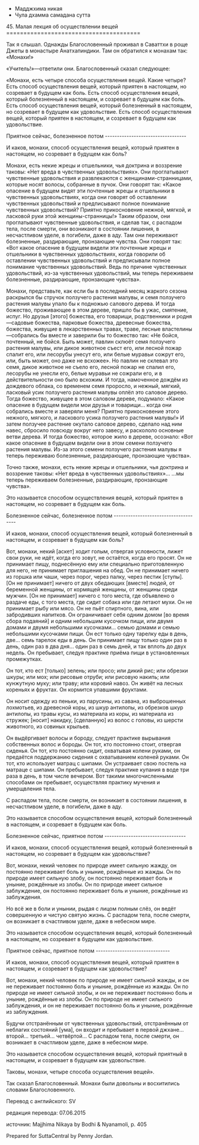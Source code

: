 









* Мадджхима никая
* Чула дхамма самадана сутта


45\. Малая лекция об осуществлении вещей
\=\=\=\=\=\=\=\=\=\=\=\=\=\=\=\=\=\=\=\=\=\=\=\=\=\=\=\=\=\=\=\=\=\=\=\=\=\=\=



Так я слышал\. Однажды Благословенный проживал в Саваттхи в роще Джеты в монастыре Анатхапиндики\. Там он обратился к монахам так: «Монахи\!»


«Учитель\!»—ответили они\. Благословенный сказал следующее:


«Монахи, есть четыре способа осуществления вещей\. Какие четыре? Есть способ осуществления вещей, который приятен в настоящем, но созревает в будущем как боль\. Есть способ осуществления вещей, который болезненный в настоящем, и созревает в будущем как боль\. Есть способ осуществления вещей, который болезненный в настоящем, но созревает в будущем как удовольствие\. Есть способ осуществления вещей, который приятен в настоящем, и созревает в будущем как удовольствие\.


Приятное сейчас, болезненное потом
\-\-\-\-\-\-\-\-\-\-\-\-\-\-\-\-\-\-\-\-\-\-\-\-\-\-\-\-\-\-\-\-\-\-


И каков, монахи, способ осуществления вещей, который приятен в настоящем, но созревает в будущем как боль?


Монахи, есть некие жрецы и отшельники, чья доктрина и воззрение таковы: «Нет вреда в чувственных удовольствиях»\. Они проглатывают чувственные удовольствия и развлекаются с женщинами\-странницами, которые носят волосы, собранные в пучок\. Они говорят так: «Какое опасение в будущем видят эти почтенные жрецы и отшельники в чувственных удовольствиях, когда они говорят об оставлении чувственных удовольствий и предписывают полное понимание чувственных удовольствий? Приятно прикосновение нежной, мягкой, и ласковой руки этой женщины\-странницы\!» Таким образом, они проглатывают чувственные удовольствия, и сделав так, с распадом тела, после смерти, они возникают в состоянии лишения, в несчастливом уделе, в погибели, даже в аду\. Там они переживают болезненные, раздирающие, пронзающие чувства\. Они говорят так: «Вот какое опасение в будущем видели эти почтенные жрецы и отшельники в чувственных удовольствиях, когда говорили об оставлении чувственных удовольствий и предписывали полное понимание чувственных удовольствий\. Ведь по причине чувственных удовольствий, из\-за чувственных удовольствий, мы теперь переживаем болезненные, раздирающие, пронзающие чувства»\.


Монахи, представьте, как если бы в последний месяц жаркого сезона раскрылся бы стручок ползучего растения малувы, и семя ползучего растения малувы упало бы к подножью салового дерева\. И тогда божество, проживающее в этом дереве, пришло бы в ужас, смятение, испуг\. Но друзья \[этого\] божества, его товарищи, родственники и родня—садовые божества, парковые божества, древесные божества, божества, живущие в лекарственных травах, траве, лесные властелины—собрались бы вместе и заверили бы то божество так: «Не бойся, почтенный, не бойся\. Быть может, павлин склюёт семя ползучего растения малувы, или дикое животное съест его, или лесной пожар спалит его, или лесорубы унесут его, или белые муравьи сожрут его, или, быть может, оно даже не всхожее»\. Но павлин не склевал это семя, дикое животное не съело его, лесной пожар не спалил его, лесорубы не унесли его, белые муравьи не сожрали его, и в действительности оно было всхожим\. И тогда, намоченное дождём из дождевого облака, со временем семя проросло, и нежный, мягкий, ласковый усик ползучего растения малувы оплёл это саловое дерево\. Тогда божество, живущее в этом саловом дереве, подумало: «Какое опасение в будущем видели мои друзья и товарищи… когда они собрались вместе и заверяли меня? Приятно прикосновение этого нежного, мягкого, и ласкового усика ползучего растения малувы\!» И затем ползучее растение окутало саловое дерево, сделало над ним навес, сбросило повсюду вокруг него завесу, и раскололо основные ветви дерева\. И тогда божество, которое жило в дереве, осознало: «Вот какое опасение в будущем видели они в этом семени ползучего растения малувы\. Из\-за этого семени ползучего растения малувы я теперь переживаю болезненные, раздирающие, пронзающие чувства»\.


Точно также, монахи, есть некие жрецы и отшельники, чья доктрина и воззрение таковы: «Нет вреда в чувственных удовольствиях»… …мы теперь переживаем болезненные, раздирающие, пронзающие чувства»\.


Это называется способом осуществления вещей, который приятен в настоящем, но созревает в будущем как боль\.


Болезненное сейчас, болезненное потом
\-\-\-\-\-\-\-\-\-\-\-\-\-\-\-\-\-\-\-\-\-\-\-\-\-\-\-\-\-\-\-\-\-\-\-\-\-


И каков, монахи, способ осуществления вещей, который болезненный в настоящем, и созревает в будущем как боль?


Вот, монахи, некий \[аскет\] ходит голым, отвергая условности, лижет свои руки, не идёт, когда его зовут, не остаётся, когда его просят\. Он не принимает пищу, поднесённую ему или специально приготовленную для него, не принимает приглашения на обед\. Он не принимает ничего из горшка или чаши, через порог, через палку, через пестик \[ступы\]\. \[Он не принимает\] ничего от двух обедающих \[вместе\] людей, от беременной женщины, от кормящей женщины, от женщины среди мужчин\. \[Он не принимает\] ничего с того места, где объявлено о раздаче еды, с того места, где сидит собака или где летают мухи\. Он не принимает рыбу или мясо\. Он не пьёт спиртного, вина, или забродивших напитков\. Он ограничивает себя одним домом \[во время сбора подаяний\] и одним небольшим кусочком пищи, или двумя домами и двумя небольшими кусочками… семью домами и семью небольшими кусочками пищи\. Он ест только одну тарелку еды в день, две… семь тарелок еды в день\. Он принимает пищу только один раз в день, один раз в два дня… один раз в семь дней, и так вплоть до двух недель\. Он пребывает, следуя практике приёма пищи в установленных промежутках\.


Он тот, кто ест \[только\] зелень; или просо; или дикий рис; или обрезки шкуры; или мох; или рисовые отруби; или рисовую накипь; или кунжутную муку; или траву; или коровий навоз\. Он живёт на лесных кореньях и фруктах\. Он кормится упавшими фруктами\.


Он носит одежду из пеньки, из парусины, из савана, из выброшенных лохмотьев, из древесной коры, из шкур антилопы, из обрезков шкур антилопы, из травы кусы, из материала из коры, из материала из стружек; \[носит\] накидку, \[сделанную\] из волос с головы, из шерсти животного, из совиных крыльев\.


Он выдёргивает волосы и бороду, следует практике вырывания собственных волос и бороды\. Он тот, кто постоянно стоит, отвергая сиденья\. Он тот, кто постоянно сидит, охватывая колени руками, он предаётся поддержанию сидения с охватыванием коленей руками\. Он тот, кто использует матрац с шипами\. Он устраивает свою постель на матраце с шипами\. Он пребывает, следуя практике купания в воде три раза в день, в том числе вечером\. Вот такими многочисленными способами он пребывает, осуществляя практику мучения и умерщвления тела\.


С распадом тела, после смерти, он возникает в состоянии лишения, в несчастливом уделе, в погибели, даже в аду\.


Это называется способом осуществления вещей, который болезненный в настоящем, и созревает в будущем как боль\.


Болезненное сейчас, приятное потом
\-\-\-\-\-\-\-\-\-\-\-\-\-\-\-\-\-\-\-\-\-\-\-\-\-\-\-\-\-\-\-\-\-\-


И каков, монахи, способ осуществления вещей, который болезненный в настоящем, но созревает в будущем как удовольствие?


Вот, монахи, некий человек по природе имеет сильную жажду, он постоянно переживает боль и уныние, рождённые из жажды\. Он по природе имеет сильную злобу, он постоянно переживает боль и уныние, рождённые из злобы\. Он по природе имеет сильное заблуждение, он постоянно переживает боль и уныние, рождённые из заблуждения\.


Но всё же в боли и унынии, рыдая с лицом полным слёз, он ведёт совершенную и чистую святую жизнь\. С распадом тела, после смерти, он возникает в счастливом уделе, даже в небесном мире\.


Это называется способом осуществления вещей, который болезненный в настоящем, но созревает в будущем как удовольствие\.


Приятное сейчас, приятное потом
\-\-\-\-\-\-\-\-\-\-\-\-\-\-\-\-\-\-\-\-\-\-\-\-\-\-\-\-\-\-\-


И каков, монахи, способ осуществления вещей, который приятен в настоящем, и созревает в будущем как удовольствие?


Вот, монахи, некий человек по природе не имеет сильной жажды, и он не переживает постоянно боль и уныние, рождённые из жажды\. Он по природе не имеет сильной злобы, и он не переживает постоянно боль и уныние, рождённые из злобы\. Он по природе не имеет сильного заблуждения, и он не переживает постоянно боль и уныние, рождённые из заблуждения\.


Будучи отстранённым от чувственных удовольствий, отстранённым от неблагих состояний \[ума\], он входит и пребывает в первой джхане… второй… третьей… четвёртой… С распадом тела, после смерти, он возникает в счастливом уделе, даже в небесном мире\.


Это называется способом осуществления вещей, который приятный в настоящем, и созревает в будущем как удовольствие\.


Таковы, монахи, четыре способа осуществления вещей»\.


Так сказал Благословенный\. Монахи были довольны и восхитились словами Благословенного\.



Перевод с английского: SV


редакция перевода: 07\.06\.2015


источник: Majjhima Nikaya by Bodhi & Nyanamoli, p\. 405


Prepared for SuttaCentral by Penny Jordan\.






